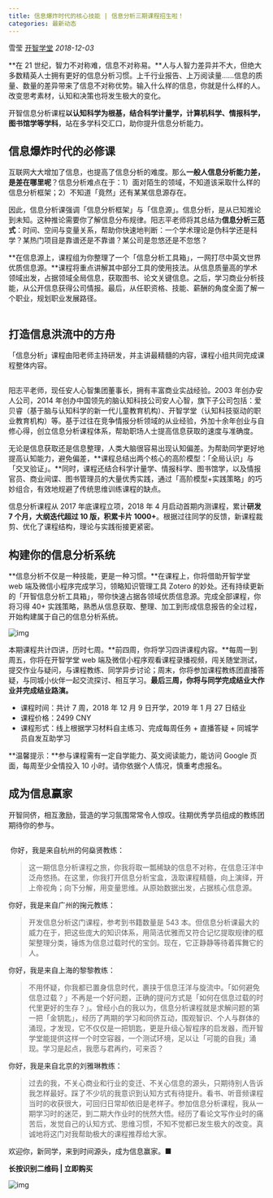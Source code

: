 ```yaml
---
title: 信息爆炸时代的核心技能 | 信息分析三期课程招生啦！
categories: 最新动态
---
```


雪莹 [开智学堂](javascript:void(0);) *2018-12-03*

**在 21 世纪，智力不对称难，信息不对称易。**人与人智力差异并不大，但绝大多数精英人士拥有更好的信息分析习惯。上千行业报告、上万阅读量……信息的质量、数量的差异带来了信息不对称优势。输入什么样的信息，你就是什么样的人。改变思考素材，认知和决策也将发生极大的变化。

开智信息分析课程**以认知科学为根基，结合科学计量学，计算机科学、情报科学，图书馆学等学科**，站在多学科交汇口，助你提升信息分析能力。

## 信息爆炸时代的必修课

互联网大大增加了信息，也提高了信息分析的难度。那么**一般人信息分析能力差，是差在哪里呢**？信息分析难点在于：1）面对陌生的领域，不知道该采取什么样的信息分析框架；2）不知道「竟然」还有某某信息源存在。

因此，信息分析课强调「信息分析框架」与「信息源」。信息分析，是从已知推论到未知。这种推论需要你了解信息分布规律。阳志平老师将其总结为**信息分析三范式**：时间、空间与变量关系，帮助你快速地判断：一个学术理论是伪科学还是科学？某热门项目是靠谱还是不靠谱？某公司是忽悠还是不忽悠？

**在信息源上，课程组为你整理了一个「信息分析工具箱」，一网打尽中英文世界优质信息源。**课程将重点讲解其中部分工具的使用技法。从信息质量高的学术领域出发，占据领域全局信息，获取图书、论文关键信息。之后，学习商业分析技能，从公开信息获得公司情报。最后，从任职资格、技能、薪酬的角度全面了解一个职业，规划职业发展路径。

![img](data:image/gif;base64,iVBORw0KGgoAAAANSUhEUgAAAAEAAAABCAYAAAAfFcSJAAAADUlEQVQImWNgYGBgAAAABQABh6FO1AAAAABJRU5ErkJggg==)

## 打造信息洪流中的方舟

「信息分析」课程由阳老师主持研发，并主讲最精髓的内容，课程小组共同完成课程整体内容。

![img](data:image/gif;base64,iVBORw0KGgoAAAANSUhEUgAAAAEAAAABCAYAAAAfFcSJAAAADUlEQVQImWNgYGBgAAAABQABh6FO1AAAAABJRU5ErkJggg==)

阳志平老师，现任安人心智集团董事长，拥有丰富商业实战经验。2003 年创办安人公司，2014 年创办中国领先的脑认知科技公司安人心智，旗下子公司包括：爱贝睿（基于脑与认知科学的新一代儿童教育机构）、开智学堂（认知科技驱动的职业教育机构）等。基于过往在竞争情报分析领域的从业经验，外加十余年创业与自修心得，创立信息分析课程体系，帮助职场人士提高信息获取的速度与准确度。

无论是信息获取还是信息整理，人类大脑很容易出现认知偏差。为帮助同学更好地提高认知能力，避免偏差，**课程总结出两个核心的高阶模型：「全局认识」与「交叉验证」。**同时，课程还结合科学计量学、情报科学、图书馆学，以及情报官员、商业间谍、图书管理员的大量优秀实践，通过「高阶模型+实践策略」的巧妙组合，有效地规避了传统思维训练课程的缺点。

信息分析课程从 2017 年底课程立项，2018 年 4 月启动首期内测课程，累计**研发 7 个月，大纲迭代超过 10 版，积累卡片 1000+**。根据过往同学的反馈，新课程裁剪、优化了课程结构，理论与实践衔接更紧密。

## 构建你的信息分析系统

**信息分析不仅是一种技能，更是一种习惯。**在课程上，你将借助开智学堂 web 端及微信小程序完成学习，领略知识管理工具 Zotero 的妙处。还有持续更新的「开智信息分析工具箱」，带你快速占据各领域优质信息源。完成全部课程，你将习得 40+ 实践策略，熟悉从信息获取、整理、加工到形成信息报告的全过程，开始构建属于自己的信息分析系统。

![img](https://mmbiz.qpic.cn/mmbiz_png/ice5enJHe2TjtfE5UTwicicWWS1dUhS9kNsHcVoukhz8AU5ec5pEYBLUEDe39dQ672sotz13rjibkgLc1Ogz2nxTvw/)

本期课程共计四讲，历时七周。**前四周，你将学习四讲课程内容。**每周一到周五，你将在开智学堂 web 端及微信小程序观看课程录播视频，闯关随堂测试，提交作业与疑问，与课程教练、同学异步讨论；周末，你将参加课程教练团直播答疑，与同城小伙伴一起交流探讨、相互学习。**最后三周，你将与同学完成结业大作业并完成结业路演。**

- 课程时间：共计 7 周，2018 年 12 月 9 日开学，2019 年 1 月 27 日结业
- 课程价格：2499 CNY
- 课程形式：线上根据学习材料自主练习、完成每周任务 + 直播答疑 + 同城学员自发互助学习

**温馨提示：**参与课程需有一定自学能力、英文阅读能力，能访问 Google 页面，每周至少全情投入 10 小时。请你依据个人情况，慎重考虑报名。

## 成为信息赢家

开智同侪，相互激励，营造的学习氛围常常令人惊叹。往期优秀学员组成的教练团期待你的参与。

![img](data:image/gif;base64,iVBORw0KGgoAAAANSUhEUgAAAAEAAAABCAYAAAAfFcSJAAAADUlEQVQImWNgYGBgAAAABQABh6FO1AAAAABJRU5ErkJggg==)

​    你好，我是来自杭州的何燊贤教练：

> 这一期信息分析课程之旅，你我将取一瓢稀缺的信息不对称，在信息汪洋中泛舟悠扬。在这里，你我打开信息分析宝盒，汲取课程精髓，向上演绎，开上帝视角；向下分解，用变量思维。从原始数据出发，占据核心信息源。

你好，我是来自广州的掬元教练：

> 开发信息分析这门课程，参考到书籍数量是 543 本。但信息分析课最大的威力在于，把这些庞大的知识体系，用简洁优雅而又符合记忆提取规律的框架整理分类，锤炼为信息过载时代的宝剑。现在，它正静静等待着挥舞它的人。

你好，我是来自上海的黎黎教练：

> 不用怀疑，你我都已置身信息时代，裹挟于信息汪洋与旋流中。「如何避免信息过载？」不再是一个好问题，正确的提问方式是「如何在信息过载的时代里更好的生存？」。曾经小白的我以为，信息分析课程就是求解问题的第一把「金钥匙」，经历了两期的学习和同侪互动，围观智识、个人与群体的涌现，才发现，它不仅仅是一把钥匙，更是升级心智程序的启发器，而开智学堂能提供这样一个时空容器，一个测试环境，足以让「可能的自我」涌现。学习是起点，我愿与君再约，可来否？ 

你好，我是来自北京的刘雅琳教练：

> 过去的我，不关心商业和行业的变迁、不关心信息的源头，只期待别人告诉我怎样最好。踩了不少坑的我意识到认知方式有待提升。看书、听音频课程当时的收获很大，可回归日常却依旧是老样子。参加信息分析课程，我从一期学习时的迷茫，到二期大作业时的恍然大悟。经历了看论文写作业时的痛苦后，发觉自己的认知方式、思维习惯，不知不觉都已发生极大的改变。真诚地将这门对我帮助极大的课程推荐给大家。

欢迎你，新同学，来到时间源头，成为信息赢家。■

**长按识别二维码 | 立即购买**

![img](https://mmbiz.qpic.cn/mmbiz_jpg/ice5enJHe2TjdvzTRBiaxUjqZIWfLvxnb8k2TtjBJ5qtiby2tYV0CWkHIOgTZpdhqbyiba3eEL7AbuKzibeCib2hlJ5Q/)
